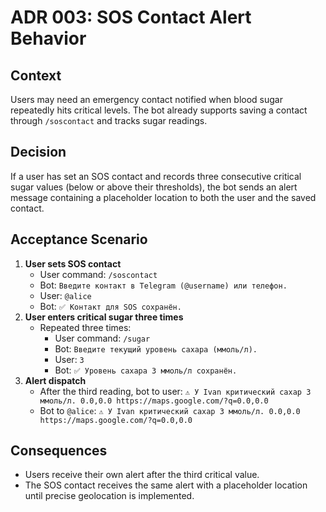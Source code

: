 # ADR 003: SOS Contact Alert Behavior

## Context
Users may need an emergency contact notified when blood sugar repeatedly hits critical levels. The bot already supports saving a contact through `/soscontact` and tracks sugar readings.

## Decision
If a user has set an SOS contact and records three consecutive critical sugar values (below or above their thresholds), the bot sends an alert message containing a placeholder location to both the user and the saved contact.

## Acceptance Scenario
1. **User sets SOS contact**
   - User command: `/soscontact`
   - Bot: `Введите контакт в Telegram (@username) или телефон.`
   - User: `@alice`
   - Bot: `✅ Контакт для SOS сохранён.`
2. **User enters critical sugar three times**
   - Repeated three times:
     - User command: `/sugar`
     - Bot: `Введите текущий уровень сахара (ммоль/л).`
     - User: `3`
     - Bot: `✅ Уровень сахара 3 ммоль/л сохранён.`
3. **Alert dispatch**
   - After the third reading, bot to user: `⚠️ У Ivan критический сахар 3 ммоль/л. 0.0,0.0 https://maps.google.com/?q=0.0,0.0`
   - Bot to `@alice`: `⚠️ У Ivan критический сахар 3 ммоль/л. 0.0,0.0 https://maps.google.com/?q=0.0,0.0`

## Consequences
- Users receive their own alert after the third critical value.
- The SOS contact receives the same alert with a placeholder location until precise geolocation is implemented.


